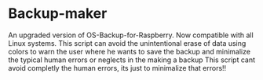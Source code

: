 # Backup-maker
An upgraded version of OS-Backup-for-Raspberry. Now compatible with all Linux systems. This script can avoid the unintentional erase of data using colors to warn the user where he wants to save the backup and minimalize the typical human errors or neglects in the making a backup
This script cant avoid completly the human errors, its just to minimalize that errors!!
